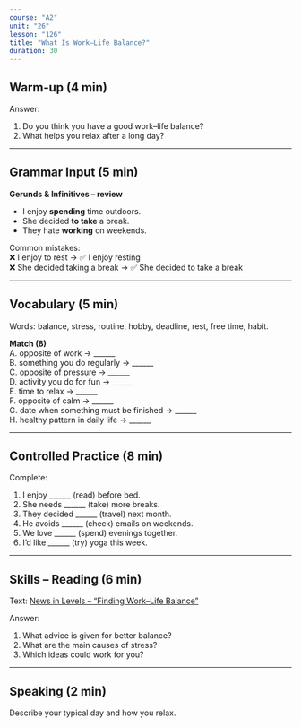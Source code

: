 ```yaml
---
course: "A2"
unit: "26"
lesson: "126"
title: "What Is Work–Life Balance?"
duration: 30
---
```


## Warm-up (4 min)
Answer:
1. Do you think you have a good work–life balance?  
2. What helps you relax after a long day?  

-------
## Grammar Input (5 min)
**Gerunds & Infinitives – review**  
- I enjoy **spending** time outdoors.  
- She decided **to take** a break.  
- They hate **working** on weekends.  

Common mistakes:  
❌ I enjoy to rest → ✅ I enjoy resting  
❌ She decided taking a break → ✅ She decided to take a break  

-------
## Vocabulary (5 min)
Words: balance, stress, routine, hobby, deadline, rest, free time, habit.  

**Match (8)**  
A. opposite of work → ______  
B. something you do regularly → ______  
C. opposite of pressure → ______  
D. activity you do for fun → ______  
E. time to relax → ______  
F. opposite of calm → ______  
G. date when something must be finished → ______  
H. healthy pattern in daily life → ______  

-------
## Controlled Practice (8 min)
Complete:  
1. I enjoy ______ (read) before bed.  
2. She needs ______ (take) more breaks.  
3. They decided ______ (travel) next month.  
4. He avoids ______ (check) emails on weekends.  
5. We love ______ (spend) evenings together.  
6. I’d like ______ (try) yoga this week.  

-------
## Skills – Reading (6 min)
Text: [News in Levels – “Finding Work–Life Balance”](https://www.newsinlevels.com/)  

Answer:  
1. What advice is given for better balance?  
2. What are the main causes of stress?  
3. Which ideas could work for you?  

-------
## Speaking (2 min)
Describe your typical day and how you relax.
